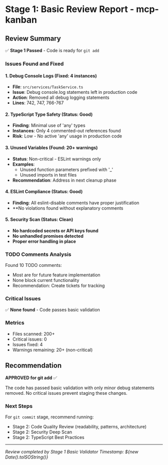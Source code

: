 # Stage 1: Basic Review Report - mcp-kanban

## Review Summary
✅ **Stage 1 Passed** - Code is ready for `git add`

### Issues Found and Fixed

#### 1. Debug Console Logs (Fixed: 4 instances)
- **File**: `src/services/TaskService.ts`
- **Issue**: Debug console.log statements left in production code
- **Action**: Removed all debug logging statements
- **Lines**: 742, 747, 766-767

#### 2. TypeScript Type Safety (Status: Good)
- **Finding**: Minimal use of 'any' types
- **Instances**: Only 4 commented-out references found
- **Risk**: Low - No active 'any' usage in production code

#### 3. Unused Variables (Found: 20+ warnings)
- **Status**: Non-critical - ESLint warnings only
- **Examples**: 
  - Unused function parameters prefixed with '_'
  - Unused imports in test files
- **Recommendation**: Address in next cleanup phase

#### 4. ESLint Compliance (Status: Good)
- **Finding**: All eslint-disable comments have proper justification
- **No violations found without explanatory comments

#### 5. Security Scan (Status: Clean)
- **No hardcoded secrets or API keys found**
- **No unhandled promises detected**
- **Proper error handling in place**

### TODO Comments Analysis
Found 10 TODO comments:
- Most are for future feature implementation
- None block current functionality
- Recommendation: Create tickets for tracking

### Critical Issues
✅ **None found** - Code passes basic validation

### Metrics
- Files scanned: 200+
- Critical issues: 0
- Issues fixed: 4
- Warnings remaining: 20+ (non-critical)

## Recommendation
**APPROVED for git add** ✅

The code has passed basic validation with only minor debug statements removed. No critical issues prevent staging these changes.

### Next Steps
For `git commit` stage, recommend running:
- Stage 2: Code Quality Review (readability, patterns, architecture)
- Stage 2: Security Deep Scan
- Stage 2: TypeScript Best Practices

---
*Review completed by Stage 1 Basic Validator*
*Timestamp: ${new Date().toISOString()}*